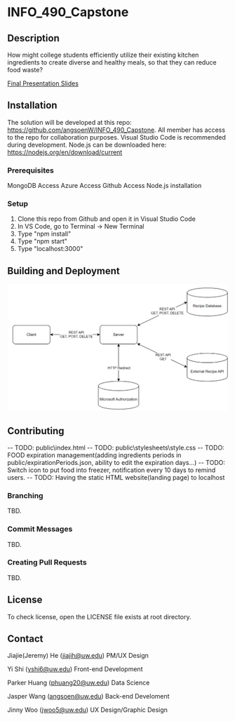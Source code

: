 # INFO_490_Capstone

## Description

How might college students efficiently utilize their existing kitchen ingredients to create diverse and healthy meals, so that they can reduce food waste?

[Final Presentation Slides](https://docs.google.com/presentation/d/1uNaImKuhAJr-mPiRorxzdIVhfLF3mF2rErEXb1odAJE/edit?usp=sharing)

## Installation

The solution will be developed at this repo: https://github.com/angsoenW/INFO_490_Capstone. All member has access to the repo for collaboration purposes. Visual Studio Code is recommended during development. 
Node.js can be downloaded here: https://nodejs.org/en/download/current 

### Prerequisites
MongoDB Access
Azure Access
Github Access
Node.js installation

### Setup
1. Clone this repo from Github and open it in Visual Studio Code
2. In VS Code, go to Terminal -> New Terminal
3. Type "npm install"
4. Type "npm start"
5. Type "localhost:3000"

## Building and Deployment

![Alt text](Project%20Architecture%20Diagram.png/)

## Contributing

-- TODO: public\index.html
-- TODO: public\stylesheets\style.css
-- TODO: FOOD expiration management(adding ingredients periods in public/expirationPeriods.json, ability to edit the expiration days...)
-- TODO: Switch icon to put food into freezer, notification every 10 days to remind users. 
-- TODO: Having the static HTML website(landing page) to localhost

### Branching

TBD.

### Commit Messages

TBD.

### Creating Pull Requests

TBD.

## License

To check license, open the LICENSE file exists at root directory.

## Contact

Jiajie(Jeremy) He (jiajih@uw.edu)
PM/UX Design

Yi Shi (yshi6@uw.edu)
Front-end Development

Parker Huang (phuang20@uw.edu)
Data Science

Jasper Wang (angsoen@uw.edu)
Back-end Develoment

Jinny Woo (jwoo5@uw.edu)
UX Design/Graphic Design



